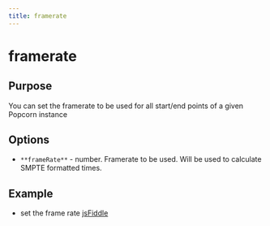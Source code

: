 ```yaml
---
title: framerate
---
```

# framerate #

## Purpose ##

You can set the framerate to be used for all start/end points of a given Popcorn instance

## Options ##

* `**frameRate**` - number. Framerate to be used. Will be used to calculate SMPTE formatted times.

## Example ##

* set the frame rate [jsFiddle](http://jsfiddle.net/popcornjs/XEBqn/)
